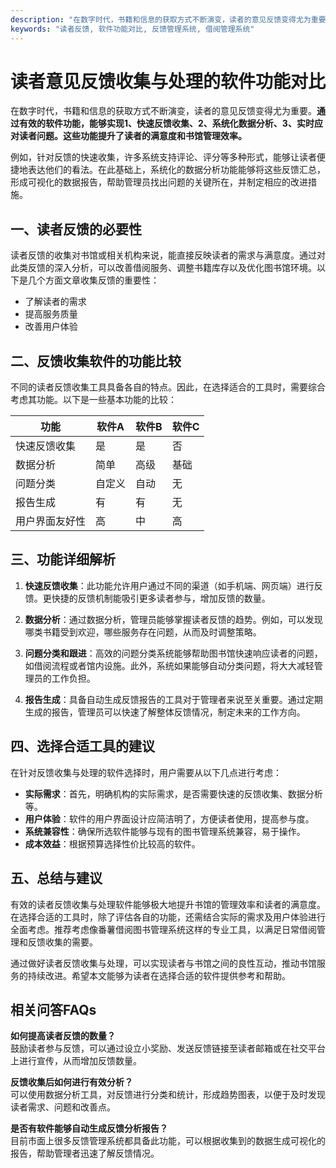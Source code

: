 ```yaml
---
description: "在数字时代，书籍和信息的获取方式不断演变，读者的意见反馈变得尤为重要。**通过有效的软件功能，能够实现1、快速反馈收集、2、系统化数据分析、3、实时应对读者问题。这些功能提升了读者的满意度和书馆管理效率。**"
keywords: "读者反馈, 软件功能对比, 反馈管理系统, 借阅管理系统"
---
```

# 读者意见反馈收集与处理的软件功能对比

在数字时代，书籍和信息的获取方式不断演变，读者的意见反馈变得尤为重要。**通过有效的软件功能，能够实现1、快速反馈收集、2、系统化数据分析、3、实时应对读者问题。这些功能提升了读者的满意度和书馆管理效率。**

例如，针对反馈的快速收集，许多系统支持评论、评分等多种形式，能够让读者便捷地表达他们的看法。在此基础上，系统化的数据分析功能能够将这些反馈汇总，形成可视化的数据报告，帮助管理员找出问题的关键所在，并制定相应的改进措施。

## **一、读者反馈的必要性**

读者反馈的收集对书馆或相关机构来说，能直接反映读者的需求与满意度。通过对此类反馈的深入分析，可以改善借阅服务、调整书籍库存以及优化图书馆环境。以下是几个方面文章收集反馈的重要性：

- 了解读者的需求
- 提高服务质量
- 改善用户体验

## **二、反馈收集软件的功能比较**

不同的读者反馈收集工具具备各自的特点。因此，在选择适合的工具时，需要综合考虑其功能。以下是一些基本功能的比较：

| 功能               | 软件A        | 软件B        | 软件C        |
|--------------------|--------------|--------------|--------------|
| 快速反馈收集       | 是           | 是           | 否           |
| 数据分析           | 简单         | 高级         | 基础         |
| 问题分类           | 自定义       | 自动         | 无           |
| 报告生成           | 有           | 有           | 无           |
| 用户界面友好性     | 高           | 中           | 高           |

## **三、功能详细解析**

1. **快速反馈收集**：此功能允许用户通过不同的渠道（如手机端、网页端）进行反馈。更快捷的反馈机制能吸引更多读者参与，增加反馈的数量。

2. **数据分析**：通过数据分析，管理员能够掌握读者反馈的趋势。例如，可以发现哪类书籍受到欢迎，哪些服务存在问题，从而及时调整策略。

3. **问题分类和跟进**：高效的问题分类系统能够帮助图书馆快速响应读者的问题，如借阅流程或者馆内设施。此外，系统如果能够自动分类问题，将大大减轻管理员的工作负担。

4. **报告生成**：具备自动生成反馈报告的工具对于管理者来说至关重要。通过定期生成的报告，管理员可以快速了解整体反馈情况，制定未来的工作方向。

## **四、选择合适工具的建议**

在针对反馈收集与处理的软件选择时，用户需要从以下几点进行考虑：

- **实际需求**：首先，明确机构的实际需求，是否需要快速的反馈收集、数据分析等。
- **用户体验**：软件的用户界面设计应简洁明了，方便读者使用，提高参与度。
- **系统兼容性**：确保所选软件能够与现有的图书管理系统兼容，易于操作。
- **成本效益**：根据预算选择性价比较高的软件。

## **五、总结与建议**

有效的读者反馈收集与处理软件能够极大地提升书馆的管理效率和读者的满意度。在选择合适的工具时，除了评估各自的功能，还需结合实际的需求及用户体验进行全面考虑。推荐考虑像番薯借阅图书管理系统这样的专业工具，以满足日常借阅管理和反馈收集的需要。

通过做好读者反馈收集与处理，可以实现读者与书馆之间的良性互动，推动书馆服务的持续改进。希望本文能够为读者在选择合适的软件提供参考和帮助。

## 相关问答FAQs

**如何提高读者反馈的数量？**  
鼓励读者参与反馈，可以通过设立小奖励、发送反馈链接至读者邮箱或在社交平台上进行宣传，从而增加反馈数量。

**反馈收集后如何进行有效分析？**  
可以使用数据分析工具，对反馈进行分类和统计，形成趋势图表，以便于及时发现读者需求、问题和改善点。

**是否有软件能够自动生成反馈分析报告？**  
目前市面上很多反馈管理系统都具备此功能，可以根据收集到的数据生成可视化的报告，帮助管理者迅速了解反馈情况。

